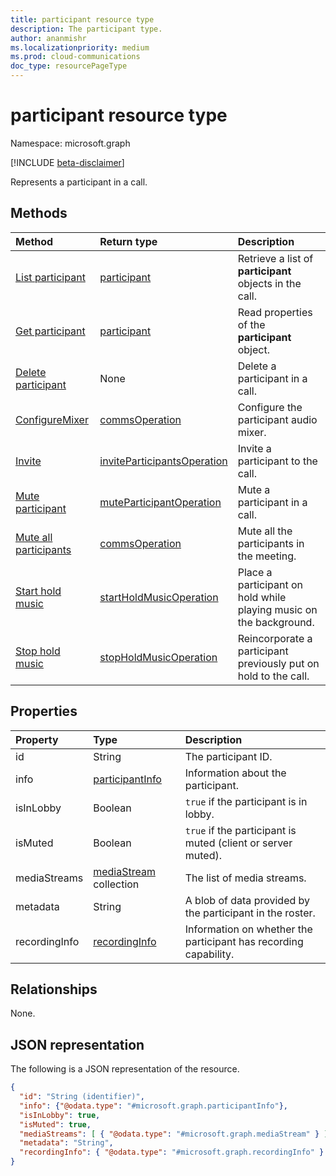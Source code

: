 ```yaml
---
title: participant resource type
description: The participant type.
author: ananmishr
ms.localizationpriority: medium
ms.prod: cloud-communications
doc_type: resourcePageType
---
```


# participant resource type

Namespace: microsoft.graph

[!INCLUDE [beta-disclaimer](../../includes/beta-disclaimer.md)]

Represents a participant in a call.

## Methods

| Method                                                   | Return type                                                                | Description                                                        |
| :------------------------------------------------------- | :------------------------------------------------------------------------- | :----------------------------------------------------------------- |
| [List participant](../api/participant-get.md)            | [participant](participant.md)                                              | Retrieve a list of **participant** objects in the call.            |
| [Get participant](../api/participant-get.md)             | [participant](participant.md)                                              | Read properties of the **participant** object.                     |
| [Delete participant](../api/participant-delete.md)       | None                                                                       | Delete a participant in a call.                                    |
| [ConfigureMixer](../api/participant-configuremixer.md)   | [commsOperation](commsoperation.md)                                        | Configure the participant audio mixer.                             |
| [Invite](../api/participant-invite.md)                   | [inviteParticipantsOperation](../resources/inviteparticipantsoperation.md) | Invite a participant to the call.                                  |
| [Mute participant](../api/participant-mute.md)           | [muteParticipantOperation](muteparticipantoperation.md)                    | Mute a participant in a call.                                      |
| [Mute all participants](../api/participant-muteall.md)   | [commsOperation](commsoperation.md)                                        | Mute all the participants in the meeting.                          |
| [Start hold music](../api/participant-startholdmusic.md) | [startHoldMusicOperation](startholdmusicoperation.md)                      | Place a participant on hold while playing music on the background. |
| [Stop hold music](../api/participant-stopholdmusic.md)   | [stopHoldMusicOperation](stopholdmusicoperation.md)                        | Reincorporate a participant previously put on hold to the call.    |

## Properties

| Property      | Type                                     | Description                                                      |
| :------------ | :--------------------------------------- | :--------------------------------------------------------------- |
| id            | String                                   | The participant ID.                                              |
| info          | [participantInfo](participantinfo.md)    | Information about the participant.                               |
| isInLobby     | Boolean                                  | `true` if the participant is in lobby.                           |
| isMuted       | Boolean                                  | `true` if the participant is muted (client or server muted).     |
| mediaStreams  | [mediaStream](mediastream.md) collection | The list of media streams.                                       |
| metadata      | String                                   | A blob of data provided by the participant in the roster.        |
| recordingInfo | [recordingInfo](recordinginfo.md)        | Information on whether the participant has recording capability. |

## Relationships

None.

## JSON representation

The following is a JSON representation of the resource.

<!-- {
  "blockType": "resource",
  "optionalProperties": [

  ],
  "@odata.type": "microsoft.graph.participant"
}-->

```json
{
  "id": "String (identifier)",
  "info": {"@odata.type": "#microsoft.graph.participantInfo"},
  "isInLobby": true,
  "isMuted": true,
  "mediaStreams": [ { "@odata.type": "#microsoft.graph.mediaStream" } ],
  "metadata": "String",
  "recordingInfo": { "@odata.type": "#microsoft.graph.recordingInfo" }
}
```

<!-- uuid: 8fcb5dbc-d5aa-4681-8e31-b001d5168d79
2015-10-25 14:57:30 UTC -->

<!--
{
  "type": "#page.annotation",
  "description": "participant resource",
  "keywords": "",
  "section": "documentation",
  "tocPath": "",
  "suppressions": []
}
-->
